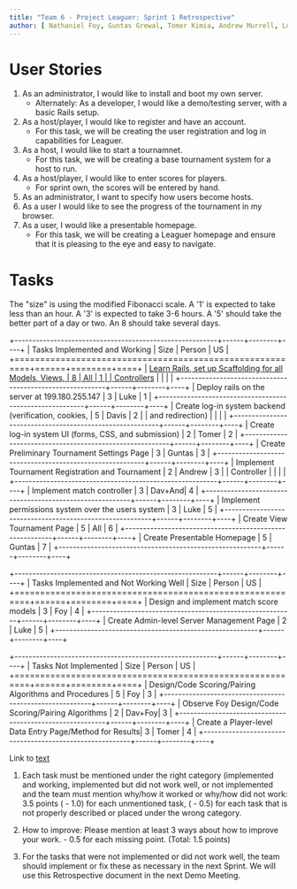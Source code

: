 ```yaml
---
title: "Team 6 - Project Leaguer: Sprint 1 Retrospective"
author: [ Nathaniel Foy, Guntas Grewal, Tomer Kimia, Andrew Murrell, Luke Shumaker, Davis Webb ]
---
```


# User Stories

1) As an administrator, I would like to install and boot my own server.
    - Alternately: As a developer, I would like a demo/testing server,
      with a basic Rails setup.
2) As a host/player, I would like to register and have an account.
    - For this task, we will be creating the user registration and log
      in capabilities for Leaguer.
3) As a host, I would like to start a tournamnet.
    - For this task, we will be creating a base tournament system for a
      host to run.
4) As a host/player, I would like to enter scores for players.
    - For sprint own, the scores will be entered by hand.
5) As an administrator, I want to specify how users become hosts.
6) As a user I would like to see the progress of the tournament in my
   browser.
7) As a user, I would like a presentable homepage.
    - For this task, we will be creating a Leaguer homepage and ensure that it
      is pleasing to the eye and easy to navigate.


# Tasks

The "size" is using the modified Fibonacci scale.  A '1' is expected
to take less than an hour.  A '3' is expected to take 3-6 hours.  A
'5' should take the better part of a day or two.  An 8 should take
several days.

+---------------------------------------------------------+------+--------+----+
| Tasks Implemented and Working                           | Size | Person | US |
+=========================================================+======+========+====+
| [Learn Rails, set up Scaffolding for all Models, Views, |    8 | All    |  1 |
| Controllers](#1)                                        |      |        |    |
+---------------------------------------------------------+------+--------+----+
| Deploy rails on the server at 199.180.255.147           |    3 | Luke   |  1 |
+---------------------------------------------------------+------+--------+----+
| Create log-in system backend (verification, cookies,    |    5 | Davis  |  2 |
| and redirection)                                        |      |        |    |
+---------------------------------------------------------+------+--------+----+
| Create log-in system UI (forms, CSS, and submission)    |    2 | Tomer  |  2 |
+---------------------------------------------------------+------+--------+----+
| Create Preliminary Tournament Settings Page             |    3 | Guntas |  3 |
+---------------------------------------------------------+------+--------+----+
| Implement Tournament Registration and Tournament        |    2 | Andrew |  3 |
| Controller                                              |      |        |    |
+---------------------------------------------------------+------+--------+----+
| Implement match controller                              |    3 | Dav+And|  4 |
+---------------------------------------------------------+------+--------+----+
| Implement permissions system over the users system      |    3 | Luke   |  5 |
+---------------------------------------------------------+------+--------+----+
| Create View Tournament Page                             |    5 | All    |  6 |
+---------------------------------------------------------+------+--------+----+
| Create Presentable Homepage                             |    5 | Guntas |  7 |
+---------------------------------------------------------+------+--------+----+


+---------------------------------------------------------+------+--------+----+
| Tasks Implemented and Not Working Well                  | Size | Person | US |
+=========================================================+======+========+====+
| Design and implement match score models                 |    3 | Foy    |  4 |
+---------------------------------------------------------+------+--------+----+
| Create Admin-level Server Management Page               |    2 | Luke   |  5 |
+---------------------------------------------------------+------+--------+----+


+---------------------------------------------------------+------+--------+----+
| Tasks Not Implemented                                   | Size | Person | US |
+=========================================================+======+========+====+
| Design/Code Scoring/Pairing Algorithms and Procedures   |    5 | Foy    |  3 |
+---------------------------------------------------------+------+--------+----+
| Observe Foy Design/Code Scoring/Pairing Algorithms      |    2 | Dav+Foy|  3 |
+---------------------------------------------------------+------+--------+----+
| Create a Player-level Data Entry Page/Method for Results|    3 | Tomer  |  4 |
+---------------------------------------------------------+------+--------+----+

Link to [text](#target)

[label]: #target

[Learn Rails]: #1


1. Each task must be mentioned under the right category (implemented
   and working, implemented but did not work well, or not implemented
   and the team must mention why/how it worked or why/how did not
   work: 3.5 points ( - 1.0) for each unmentioned task, ( - 0.5) for
   each task that is not properly described or placed under the wrong
   category.

2. How to improve: Please mention at least 3 ways  about  how to
   improve your work.  - 0.5 for each  missing point. (Total: 1.5
   points)

3. For the tasks that were not implemented or did not work well, the
   team should implement or fix these as necessary in the next
   Sprint. We will use this Retrospective document in the next Demo
   Meeting.
